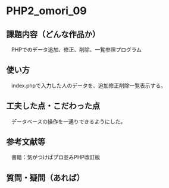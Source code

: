 # PHP2_omori_09

## 課題内容（どんな作品か）
　PHPでのデータ追加、修正、削除、一覧参照プログラム

## 使い方
　index.phpで入力した人のデータを、追加修正削除一覧表示する。

## 工夫した点・こだわった点
　データベースの操作を一通りできるようにした。

## 参考文献等
　書籍：気がつけばプロ並みPHP改訂版

## 質問・疑問（あれば）
　
